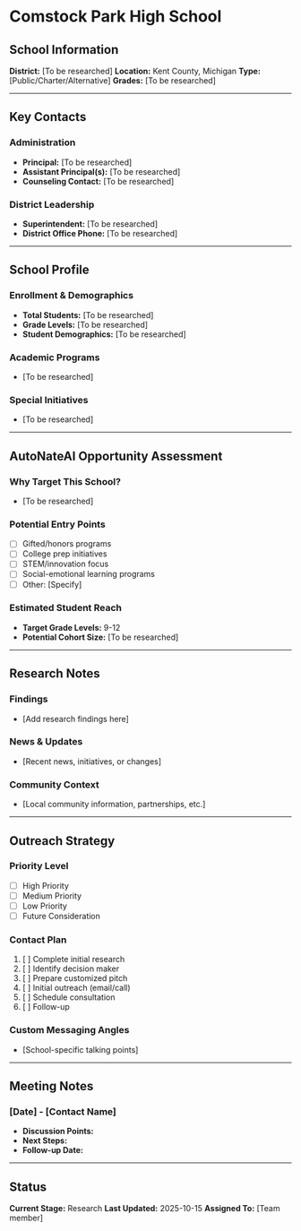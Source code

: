 # Comstock Park High School

## School Information

**District:** [To be researched]
**Location:** Kent County, Michigan
**Type:** [Public/Charter/Alternative]
**Grades:** [To be researched]

---

## Key Contacts

### Administration
- **Principal:** [To be researched]
- **Assistant Principal(s):** [To be researched]
- **Counseling Contact:** [To be researched]

### District Leadership
- **Superintendent:** [To be researched]
- **District Office Phone:** [To be researched]

---

## School Profile

### Enrollment & Demographics
- **Total Students:** [To be researched]
- **Grade Levels:** [To be researched]
- **Student Demographics:** [To be researched]

### Academic Programs
- [To be researched]

### Special Initiatives
- [To be researched]

---

## AutoNateAI Opportunity Assessment

### Why Target This School?
- [To be researched]

### Potential Entry Points
- [ ] Gifted/honors programs
- [ ] College prep initiatives
- [ ] STEM/innovation focus
- [ ] Social-emotional learning programs
- [ ] Other: [Specify]

### Estimated Student Reach
- **Target Grade Levels:** 9-12
- **Potential Cohort Size:** [To be researched]

---

## Research Notes

### Findings
- [Add research findings here]

### News & Updates
- [Recent news, initiatives, or changes]

### Community Context
- [Local community information, partnerships, etc.]

---

## Outreach Strategy

### Priority Level
- [ ] High Priority
- [ ] Medium Priority
- [ ] Low Priority
- [ ] Future Consideration

### Contact Plan
1. [ ] Complete initial research
2. [ ] Identify decision maker
3. [ ] Prepare customized pitch
4. [ ] Initial outreach (email/call)
5. [ ] Schedule consultation
6. [ ] Follow-up

### Custom Messaging Angles
- [School-specific talking points]

---

## Meeting Notes

### [Date] - [Contact Name]
- **Discussion Points:**
- **Next Steps:**
- **Follow-up Date:**

---

## Status

**Current Stage:** Research
**Last Updated:** 2025-10-15
**Assigned To:** [Team member]

